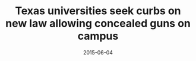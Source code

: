 ---
layout: post
title:  "Texas universities seek curbs on new law allowing concealed guns on campus"
date:   2015-06-04 
link: http://www.latimes.com/nation/la-na-campus-carry-20150604-story.html
type: link
---